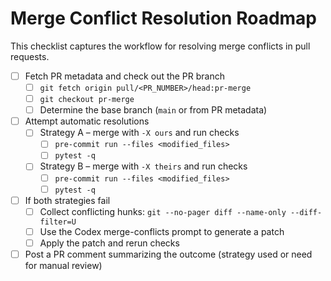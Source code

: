# Merge Conflict Resolution Roadmap

This checklist captures the workflow for resolving merge conflicts in pull requests.

- [ ] Fetch PR metadata and check out the PR branch
  - [ ] `git fetch origin pull/<PR_NUMBER>/head:pr-merge`
  - [ ] `git checkout pr-merge`
  - [ ] Determine the base branch (`main` or from PR metadata)
- [ ] Attempt automatic resolutions
  - [ ] Strategy A – merge with `-X ours` and run checks
    - [ ] `pre-commit run --files <modified_files>`
    - [ ] `pytest -q`
  - [ ] Strategy B – merge with `-X theirs` and run checks
    - [ ] `pre-commit run --files <modified_files>`
    - [ ] `pytest -q`
- [ ] If both strategies fail
  - [ ] Collect conflicting hunks: `git --no-pager diff --name-only --diff-filter=U`
  - [ ] Use the Codex merge-conflicts prompt to generate a patch
  - [ ] Apply the patch and rerun checks
- [ ] Post a PR comment summarizing the outcome (strategy used or need for manual review)
